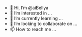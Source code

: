 - 👋 Hi, I’m @aiBellya
- 👀 I’m interested in ...
- 🌱 I’m currently learning ...
- 💞️ I’m looking to collaborate on ...
- 📫 How to reach me ...

<!---
aiBellya/aiBellya is a ✨ special ✨ repository because its `README.md` (this file) appears on your GitHub profile.
You can click the Preview link to take a look at your changes.
--->
